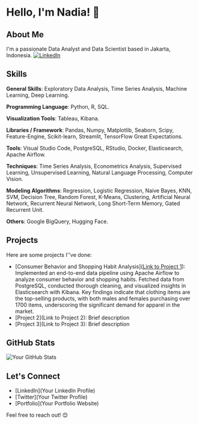 # Hello, I'm Nadia! 👋

## About Me

I'm a passionate Data Analyst and Data Scientist based in Jakarta, Indonesia.
[![LinkedIn](https://img.shields.io/badge/LinkedIn-Nadiae-blue)](https://www.linkedin.com/in/nadia-nabilla-shafira/)

## Skills

**General Skills**: Exploratory Data Analysis, Time Series Analysis, Machine Learning, Deep Learning.

**Programming Language**: Python, R, SQL.

**Visualization Tools**: Tableau, Kibana.

**Libraries / Framework**: Pandas, Numpy, Matplotlib, Seaborn, Scipy, Feature-Engine, Scikit-learn, Streamlit, TensorFlow Great Expectations.

**Tools**: Visual Studio Code, PostgreSQL, RStudio, Docker, Elasticsearch, Apache Airflow.

**Techniques**: Time Series Analysis, Econometrics Analysis, Supervised Learning, Unsupervised Learning, Natural Language Processing, Computer Vision.

**Modeling Algorithms**: Regression, Logistic Regression, Naive Bayes, KNN, SVM, Decision Tree, Random Forest, K-Means, Clustering, Artificial Neural Network, Recurrent Neural Network, Long Short-Term Memory, Gated Recurrent Unit.

**Others**: Google BigQuery, Hugging Face.

## Projects

Here are some projects I''ve done:

- [Consumer Behavior and Shopping Habit Analysis]([Link to Project 1](https://github.com/nadianshafira/Consumer-Behavior-and-Shopping-Habit-Analysis)): Implemented an end-to-end data pipeline using Apache Airflow to analyze consumer behavior and shopping habits. Fetched data from PostgreSQL, conducted thorough cleaning, and visualized insights in Elasticsearch with Kibana. Key findings indicate that clothing items are the top-selling products, with both males and females purchasing over 1700 items, underscoring the significant demand for apparel in the market.
- [Project 2](Link to Project 2): Brief description
- [Project 3](Link to Project 3): Brief description

## GitHub Stats

![Your GitHub Stats](https://github-readme-stats.vercel.app/api?username=yourusername&show_icons=true&hide=contribs,prs)

## Let's Connect

- [LinkedIn](Your LinkedIn Profile)
- [Twitter](Your Twitter Profile)
- [Portfolio](Your Portfolio Website)

Feel free to reach out! 😊

